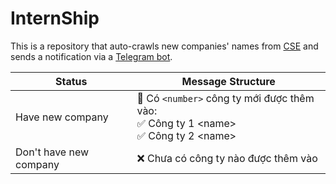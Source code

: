 # InternShip

This is a repository that auto-crawls new companies' names from [CSE](https://internship.cse.hcmut.edu.vn/) and sends a notification via a [Telegram bot](https://t.me/CampInternshipbot).

| Status | Message Structure |
| --- | --- |
| Have new company | 📢 Có `<number>` công ty mới được thêm vào:<br>✅ Công ty 1 \<name\><br>✅ Công ty 2 \<name\> |
| Don't have new company | ❌ Chưa có công ty nào được thêm vào |
